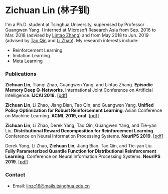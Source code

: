 # Zichuan Lin (林子钏)

I'm a Ph.D. student at Tsinghua University, supervised by Professor Guangwen Yang. I interned at Microsoft Research Asia from Sep. 2016 to Mar. 2018 (advised by [Lintao Zhang](https://www.microsoft.com/en-us/research/people/lintaoz/)) and from May 2018 to Jun. 2019 (advised by [Tao Qin](https://www.microsoft.com/en-us/research/people/taoqin/) and [Li Zhao](https://www.microsoft.com/en-us/research/people/lizo/)). My research interests include:
- Reinforcement Learning
- Imitation Learning
- Meta Learning

### Publications
**Zichuan Lin**, Tianqi Zhao, Guangwen Yang, and Lintao Zhang. **Episodic Memory Deep Q-Networks**. International Joint Conference on Artificial Intelligence. **IJCAI 2018**.
[[pdf](https://arxiv.org/abs/1805.07603)]

**Zichuan Lin**, Li Zhao, Jiang Bian, Tao Qin, and Guangwen Yang. **Unified Policy Optimization for Robust Reinforcement Learning**.    Asian Conference on Machine Learning. **ACML 2019, oral**.
[[pdf](http://proceedings.mlr.press/v101/lin19a.html)]

**Zichuan Lin**, Li Zhao, Derek Yang, Tao Qin, Guangwen Yang, and Tie-yan Liu. **Distributional Reward Decomposition for Reinforcement Learning**. Conference on Neural Information Processing Systems. **NeurIPS 2019**.
[[pdf](https://arxiv.org/abs/1911.02166)]

Derek Yang, Li Zhao, **Zichuan Lin**, Jiang Bian, Tao Qin, and Tie-yan Liu. **Fully Parameterized Quantile Function for Distributional Reinforcement Learning**. Conference on Neural Information Processing Systems. **NeurIPS 2019**.
[[pdf](https://arxiv.org/abs/1911.02140)]

### Contact
- Email: linzc16@mails.tsinghua.edu.cn
